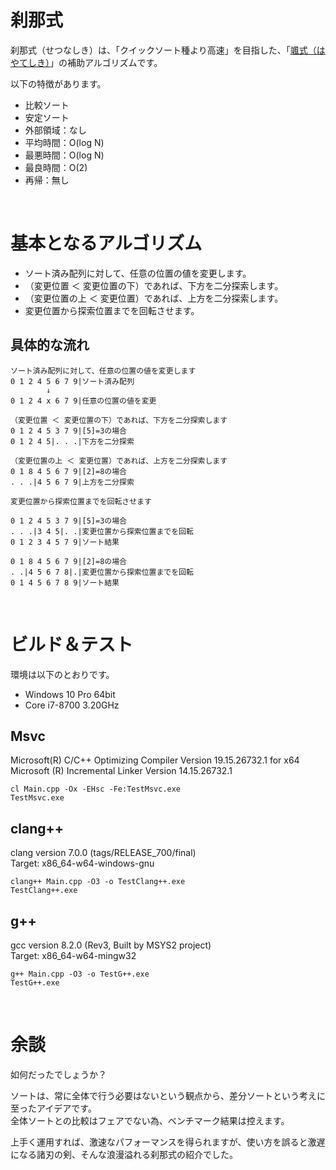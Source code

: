# 刹那式
刹那式（せつなしき）は、「クイックソート種より高速」を目指した、「[颯式（はやてしき）](https://github.com/EmuraDaisuke/SortingAlgorithm.HayateShiki)」の補助アルゴリズムです。  

以下の特徴があります。  
* 比較ソート
* 安定ソート
* 外部領域：なし
* 平均時間：O(log N)
* 最悪時間：O(log N)
* 最良時間：O(2)
* 再帰：無し

<br>

# 基本となるアルゴリズム
* ソート済み配列に対して、任意の位置の値を変更します。
* （変更位置 ＜ 変更位置の下）であれば、下方を二分探索します。
* （変更位置の上 ＜ 変更位置）であれば、上方を二分探索します。
* 変更位置から探索位置までを回転させます。

## 具体的な流れ
~~~
ソート済み配列に対して、任意の位置の値を変更します
0 1 2 4 5 6 7 9|ソート済み配列
        ↓
0 1 2 4 x 6 7 9|任意の位置の値を変更
~~~
~~~
（変更位置 ＜ 変更位置の下）であれば、下方を二分探索します
0 1 2 4 5 3 7 9|[5]=3の場合
0 1 2 4 5|. . .|下方を二分探索
~~~
~~~
（変更位置の上 ＜ 変更位置）であれば、上方を二分探索します
0 1 8 4 5 6 7 9|[2]=8の場合
. . .|4 5 6 7 9|上方を二分探索
~~~
~~~
変更位置から探索位置までを回転させます

0 1 2 4 5 3 7 9|[5]=3の場合
. . .|3 4 5|. .|変更位置から探索位置までを回転
0 1 2 3 4 5 7 9|ソート結果

0 1 8 4 5 6 7 9|[2]=8の場合
. .|4 5 6 7 8|.|変更位置から探索位置までを回転
0 1 4 5 6 7 8 9|ソート結果
~~~

<br>

# ビルド＆テスト
環境は以下のとおりです。
* Windows 10 Pro 64bit
* Core i7-8700 3.20GHz

## **Msvc**
Microsoft(R) C/C++ Optimizing Compiler Version 19.15.26732.1 for x64  
Microsoft (R) Incremental Linker Version 14.15.26732.1  
~~~
cl Main.cpp -Ox -EHsc -Fe:TestMsvc.exe
TestMsvc.exe
~~~

## **clang++**
clang version 7.0.0 (tags/RELEASE_700/final)  
Target: x86_64-w64-windows-gnu  
~~~
clang++ Main.cpp -O3 -o TestClang++.exe
TestClang++.exe
~~~

## **g++**
gcc version 8.2.0 (Rev3, Built by MSYS2 project)  
Target: x86_64-w64-mingw32  
~~~
g++ Main.cpp -O3 -o TestG++.exe
TestG++.exe
~~~

<br>

# 余談
如何だったでしょうか？  

ソートは、常に全体で行う必要はないという観点から、差分ソートという考えに至ったアイデアです。  
全体ソートとの比較はフェアでない為、ベンチマーク結果は控えます。  

上手く運用すれば、激速なパフォーマンスを得られますが、使い方を誤ると激遅になる諸刃の剣、そんな浪漫溢れる刹那式の紹介でした。  
